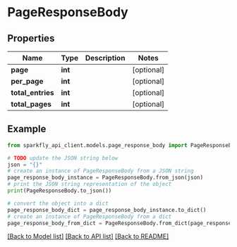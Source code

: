 # PageResponseBody


## Properties

Name | Type | Description | Notes
------------ | ------------- | ------------- | -------------
**page** | **int** |  | [optional] 
**per_page** | **int** |  | [optional] 
**total_entries** | **int** |  | [optional] 
**total_pages** | **int** |  | [optional] 

## Example

```python
from sparkfly_api_client.models.page_response_body import PageResponseBody

# TODO update the JSON string below
json = "{}"
# create an instance of PageResponseBody from a JSON string
page_response_body_instance = PageResponseBody.from_json(json)
# print the JSON string representation of the object
print(PageResponseBody.to_json())

# convert the object into a dict
page_response_body_dict = page_response_body_instance.to_dict()
# create an instance of PageResponseBody from a dict
page_response_body_from_dict = PageResponseBody.from_dict(page_response_body_dict)
```
[[Back to Model list]](../README.md#documentation-for-models) [[Back to API list]](../README.md#documentation-for-api-endpoints) [[Back to README]](../README.md)



